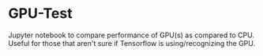 # GPU-Test

Jupyter notebook to compare performance of GPU(s) as compared to CPU. Useful for those that aren't sure if Tensorflow is using/recognizing the GPU.
